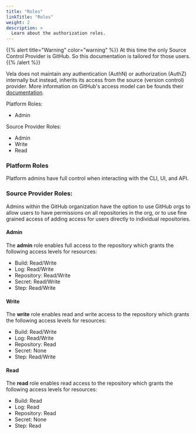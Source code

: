 ```yaml
---
title: "Roles"
linkTitle: "Roles"
weight: 2
description: >
  Learn about the authorization roles.
---
```


{{% alert title="Warning" color="warning" %}}
At this time the only Source Control Provider is GitHub. So this documentation is tailored for those users.
{{% /alert %}}

Vela does not maintain any authentication (AuthN) or authorization (AuthZ) internally but instead, inherits its access from the source (version control) provider. More information on GitHub's access model can be founds their [documentation](https://help.github.com/en/articles/access-permissions-on-github).

Platform Roles:

* Admin

Source Provider Roles:

* Admin
* Write
* Read

### Platform Roles

Platform admins have full control when interacting with the CLI, UI, and API.

### Source Provider Roles:

Admins within the GitHub organization have the option to use GitHub orgs to allow users to have permissions on all repositories in the org, or to use fine grained access of adding access for users directly to individual repositories.

#### Admin

The **admin** role enables full access to the repository which grants the following access levels for resources:

* Build: Read/Write
* Log: Read/Write
* Repository: Read/Write
* Secret: Read/Write
* Step: Read/Write

#### Write

The **write** role enables read and write access to the repository which grants the following access levels for resources:

* Build: Read/Write
* Log: Read/Write
* Repository: Read
* Secret: None
* Step: Read/Write

#### Read

The **read** role enables read access to the repository which grants the following access levels for resources:

* Build: Read
* Log: Read
* Repository: Read
* Secret: None
* Step: Read
